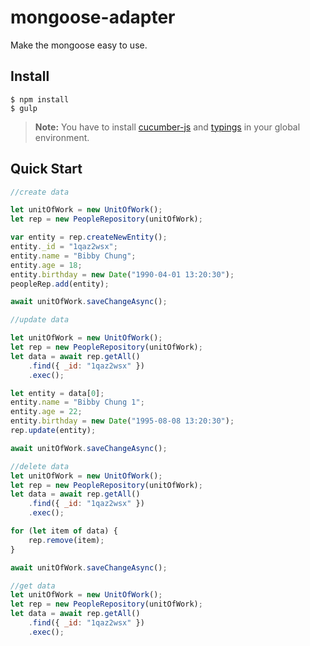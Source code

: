 # mongoose-adapter

Make the mongoose easy to use.

## Install

``` shell
$ npm install
$ gulp
```

> **Note:** You have to install [cucumber-js](https://github.com/cucumber/cucumber-js) and [typings](https://github.com/typings/typings) in your global environment.

## Quick Start

```javascript
//create data

let unitOfWork = new UnitOfWork();
let rep = new PeopleRepository(unitOfWork);

var entity = rep.createNewEntity();
entity._id = "1qaz2wsx";
entity.name = "Bibby Chung";
entity.age = 18;
entity.birthday = new Date("1990-04-01 13:20:30");
peopleRep.add(entity);

await unitOfWork.saveChangeAsync();

```

```javascript
//update data

let unitOfWork = new UnitOfWork();
let rep = new PeopleRepository(unitOfWork);
let data = await rep.getAll()
    .find({ _id: "1qaz2wsx" })
    .exec();

let entity = data[0];
entity.name = "Bibby Chung 1";
entity.age = 22;
entity.birthday = new Date("1995-08-08 13:20:30");
rep.update(entity);

await unitOfWork.saveChangeAsync();

```

```javascript
//delete data
let unitOfWork = new UnitOfWork();
let rep = new PeopleRepository(unitOfWork);
let data = await rep.getAll()
    .find({ _id: "1qaz2wsx" })
    .exec();

for (let item of data) {
    rep.remove(item);
}

await unitOfWork.saveChangeAsync();
```

```javascript
//get data
let unitOfWork = new UnitOfWork();
let rep = new PeopleRepository(unitOfWork);
let data = await rep.getAll()
    .find({ _id: "1qaz2wsx" })
    .exec();
```
